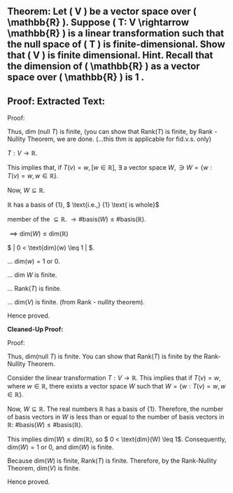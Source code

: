## Theorem: Let \( V \) be a vector space over \( \mathbb{R} \). Suppose \( T: V \rightarrow \mathbb{R} \) is a linear transformation such that the null space of \( T \) is finite-dimensional. Show that \( V \) is finite dimensional. Hint. Recall that the dimension of \( \mathbb{R} \) as a vector space over \( \mathbb{R} \) is 1 .


## Proof: **Extracted Text:**

Proof:

Thus, $\text{dim (null } T)$ is finite, (you can show that $\text{Rank} (T)$ is finite, by Rank - Nullity Theorem, we are done. (...this thm is applicable for fid.v.s. only)

$T:V \rightarrow \mathbb{R}$.

This implies that,  $\text{if } T(v) = w, [w \in \mathbb{R}]$, $\exists \text{ a vector space } W,  \ni W = \{w : T(v) = w, w \in \mathbb{R} \}$.

Now, $W \subseteq \mathbb{R}$.

$\mathbb{R}$ has a basis of $\{1\}$, $ \text{i.e.,}  \{1\} \text{ is whole}$

member of the $\subseteq \mathbb{R}$. $\rightarrow  \# \text{basis} (W)  \leq  \# \text{basis} (\mathbb{R})$.

$\implies \text{dim}(W) \leq \text{dim}(\mathbb{R})$

$ | 0 < \text{dim}(w) \leq 1 | $.

... $\text{dim}(w) = 1  \text{ or }  0$.

... $\text{dim }W$ is finite.

... $\text{Rank}(T)$ is finite.

... $\text{dim}(V)$ is finite. (from Rank - nullity theorem).

Hence proved.

**Cleaned-Up Proof:**

Proof:

Thus, $\text{dim(null }T)$ is finite. You can show that $\text{Rank}(T)$ is finite by the Rank-Nullity Theorem. 

Consider the linear transformation $T:V \rightarrow \mathbb{R}$. This implies that if $T(v) = w$, where $w \in \mathbb{R}$, there exists a vector space $W$ such that $W = \{w : T(v) = w, w \in \mathbb{R}\}$.

Now, $W \subseteq \mathbb{R}$. The real numbers $\mathbb{R}$ has a basis of $\{1\}$. Therefore, the number of basis vectors in $W$ is less than or equal to the number of basis vectors in $\mathbb{R}$: $\# \text{basis}(W)  \leq  \# \text{basis}(\mathbb{R})$. 

This implies $\text{dim}(W) \leq \text{dim}(\mathbb{R})$, so $ 0 < \text{dim}(W) \leq 1$. Consequently, $\text{dim}(W) = 1$ or $0$, and $\text{dim}(W)$ is finite.

Because $\text{dim}(W)$ is finite, $\text{Rank}(T)$ is finite. Therefore, by the Rank-Nullity Theorem, $\text{dim}(V)$ is finite. 

Hence proved. 
